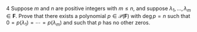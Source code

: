 4 Suppose $m$ and $n$ are positive integers with $m \leq n$, and suppose $\lambda_{1}, \ldots, \lambda_{m} \in \mathbf{F}$. Prove that there exists a polynomial $p \in \mathcal{P}(\mathbf{F})$ with $\operatorname{deg} p=n$ such that $0=p\left(\lambda_{1}\right)=\cdots=p\left(\lambda_{m}\right)$ and such that $p$ has no other zeros.
